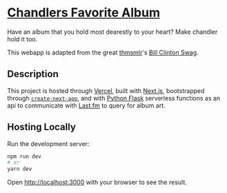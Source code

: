# [Chandlers Favorite Album](chandlersfavoritealbum.com)

Have an album that you hold most dearestly to your heart? Make chandler hold it too.

This webapp is adapted from the great [thmsmlr](https://www.twitter.com/thmsmlr)'s [Bill Clinton Swag](https://billclintonswag.com). 

## Description 

This project is hosted through [Vercel](https://vercel.com/import?utm_medium=default-template&filter=next.js&utm_source=create-next-app&utm_campaign=create-next-app-readme), built with [Next.js](https://nextjs.org/), bootstrapped through [`create-next-app`](https://github.com/vercel/next.js/tree/canary/packages/create-next-app), and with [Python Flask](https://flask.palletsprojects.com/en/1.1.x/) serverless functions as an api to communicate with [Last.fm](https://www.last.fm/) to query for album art.  

## Hosting Locally

Run the development server:

```bash
npm run dev
# or
yarn dev
```

Open [http://localhost:3000](http://localhost:3000) with your browser to see the result.


